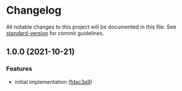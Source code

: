 # Changelog

All notable changes to this project will be documented in this file. See [standard-version](https://github.com/conventional-changelog/standard-version) for commit guidelines.

## 1.0.0 (2021-10-21)


### Features

* initial implementation ([fdac3a9](https://github.com/inniti/create-middle-connector/commit/fdac3a93f8a5d81e640f8a559e2b76e8a796130e))
